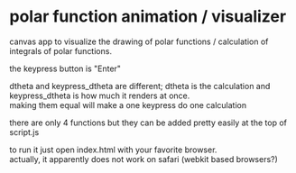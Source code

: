 # polar function animation / visualizer 

canvas app to visualize the drawing of polar functions / calculation of integrals of polar functions.  
  
the keypress button is "Enter"  

dtheta and keypress_dtheta are different; dtheta is the calculation and keypress_dtheta is how much it renders at once.  
making them equal will make a one keypress do one calculation  

there are only 4 functions but they can be added pretty easily at the top of script.js  

to run it just open index.html with your favorite browser.  
actually, it apparently does not work on safari (webkit based browsers?)
